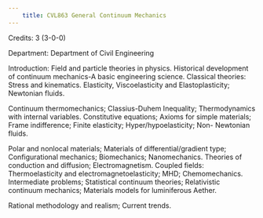 ```yaml
---
    title: CVL863 General Continuum Mechanics
---
```

Credits: 3 (3-0-0)

Department: Department of Civil Engineering

Introduction: Field and particle theories in physics. Historical development of continuum mechanics-A basic engineering science. Classical theories: Stress and kinematics. Elasticity, Viscoelasticity and Elastoplasticity; Newtonian fluids.

Continuum thermomechanics; Classius-Duhem Inequality; Thermodynamics with internal variables. Constitutive equations; Axioms for simple materials; Frame indifference; Finite elasticity; Hyper/hypoelasticity; Non- Newtonian fluids.

Polar and nonlocal materials; Materials of differential/gradient type; Configurational mechanics; Biomechanics; Nanomechanics. Theories of conduction and diffusion; Electromagnetism. Coupled fields: Thermoelasticity and electromagnetoelasticity; MHD; Chemomechanics. Intermediate problems; Statistical continuum theories; Relativistic continuum mechanics; Materials models for luminiferous Aether.

Rational methodology and realism; Current trends.